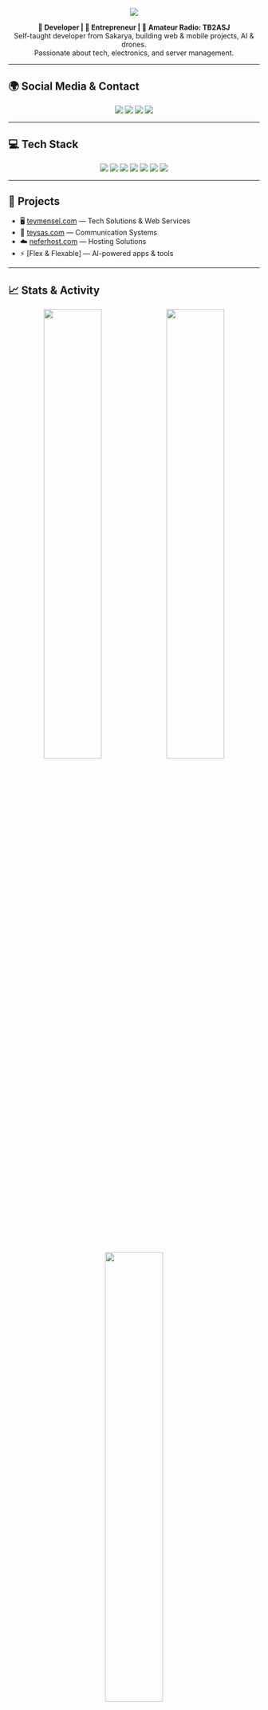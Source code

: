 <!-- Banner -->
<p align="center">
  <img src="https://capsule-render.vercel.app/api?type=waving&color=8000ff&height=200&section=header&text=Ömer%20Faruk%20Kolbasar&fontSize=45&fontColor=ffffff&animation=fadeIn&fontAlignY=35" />
</p>

<!-- Bio -->
<p align="center">
  <b>🚀 Developer | 🎯 Entrepreneur | 📡 Amateur Radio: TB2ASJ</b><br>
  Self-taught developer from Sakarya, building web & mobile projects, AI & drones.<br>
  Passionate about tech, electronics, and server management.
</p>

---

## 🌍 Social Media & Contact

<p align="center">
  <a href="https://instagram.com/ofkcoolbsr"><img src="https://img.shields.io/badge/Instagram-%23E4405F.svg?&style=for-the-badge&logo=instagram&logoColor=white"/></a>
  <a href="https://discord.com/users/1067135718473863228"><img src="https://img.shields.io/badge/Discord-%237289DA.svg?&style=for-the-badge&logo=discord&logoColor=white"/></a>
  <a href="https://github.com/omerfarukkolbasar"><img src="https://img.shields.io/badge/GitHub-%23121011.svg?&style=for-the-badge&logo=github&logoColor=white"/></a>
  <a href="mailto:contact@teymensel.com"><img src="https://img.shields.io/badge/Email-%23D14836.svg?&style=for-the-badge&logo=gmail&logoColor=white"/></a>
</p>

---

## 💻 Tech Stack
<p align="center">
  <img src="https://img.shields.io/badge/PHP-%23777BB4.svg?style=for-the-badge&logo=php&logoColor=white" />
  <img src="https://img.shields.io/badge/JavaScript-%23F7DF1E.svg?style=for-the-badge&logo=javascript&logoColor=black" />
  <img src="https://img.shields.io/badge/Python-%233776AB.svg?style=for-the-badge&logo=python&logoColor=white" />
  <img src="https://img.shields.io/badge/C%23-%23239120.svg?style=for-the-badge&logo=c-sharp&logoColor=white" />
  <img src="https://img.shields.io/badge/C%20Language-%23A8B9CC.svg?style=for-the-badge&logo=c&logoColor=black" />
  <img src="https://img.shields.io/badge/HTML5-%23E34F26.svg?style=for-the-badge&logo=html5&logoColor=white" />
  <img src="https://img.shields.io/badge/CSS3-%231572B6.svg?style=for-the-badge&logo=css3&logoColor=white" />
</p>

---

## 🚀 Projects
- 🖥️ [teymensel.com](https://teymensel.com) — Tech Solutions & Web Services  
- 📡 [teysas.com](https://teysas.com) — Communication Systems  
- ☁️ [neferhost.com](https://neferhost.com) — Hosting Solutions  
- ⚡ [Flex & Flexable] — AI-powered apps & tools  

---

## 📈 Stats & Activity

<p align="center">
  <img width="48%" src="https://github-readme-stats.vercel.app/api?username=omerfarukkolbasar&show_icons=true&theme=radical&count_private=true" />
  <img width="48%" src="https://github-readme-streak-stats.herokuapp.com/?user=omerfarukkolbasar&theme=radical" />
</p>

<p align="center">
  <img width="48%" src="https://github-readme-stats.vercel.app/api/top-langs/?username=omerfarukkolbasar&layout=compact&theme=radical" />
</p>

<p align="center">
  <img src="https://github-profile-trophy.vercel.app/?username=omerfarukkolbasar&theme=radical&no-frame=true&row=1&column=7" />
</p>

---

## 🎧 Now Playing / Discord Presence

<p align="center">
  <img width="48%" src="https://spotify-readme-badge.vercel.app/api/now-playing?background_color=2a005f&color=white" alt="Spotify Now Playing" />
  <a href="https://discord.com/users/1067135718473863228"><img src="https://lanyard.cnrad.dev/api/1067135718473863228?theme=dark&borderRadius=15px" alt="Discord Presence" width="48%" /></a>
</p>

---

## ⚡ Fun Facts
- 📡 Amateur Radio Operator: **TB2ASJ**  
- 🏡 Based in **Sakarya, Turkey**   
- 🎯 Always improving & learning  
- 🎮 Gamer & competitive FPS player  

---

<p align="center">
  <img src="https://capsule-render.vercel.app/api?type=waving&color=8000ff&height=120&section=footer" />
</p>
